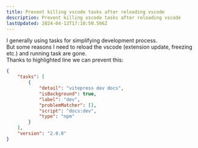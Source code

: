 ```yaml
---
title: Prevent killing vscode tasks after reloading vscode
description: Prevent killing vscode tasks after reloading vscode
lastUpdated: 2024-04-12T17:18:50.566Z
---
```


I generally using tasks for simplifying development process.  
But some reasons I need to reload the vscode (extension update, freezing etc.) and running task are gone.  
Thanks to highlighted line we can prevent this:

``` json {5} title=".vscode/tasks.json"
{
	"tasks": [
		{
			"detail": "vitepress dev docs",
			"isBackground": true,
			"label": "dev",
			"problemMatcher": [],
			"script": "docs:dev",
			"type": "npm"
		}
	],
	"version": "2.0.0"
}

```
